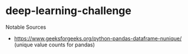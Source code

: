 # deep-learning-challenge

Notable Sources
- https://www.geeksforgeeks.org/python-pandas-dataframe-nunique/ (unique value counts for pandas)
